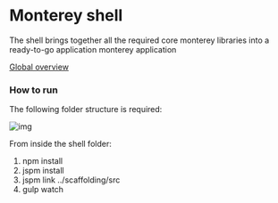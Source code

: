 # Monterey shell
The shell brings together all the required core monterey libraries into a ready-to-go application monterey application

[Global overview](https://github.com/monterey-framework/framework/blob/master/README.md)

### How to run
The following folder structure is required:

![img](http://i.imgur.com/ZBeDtdf.png)

From inside the shell folder:
1. npm install
2. jspm install
3. jspm link ../scaffolding/src
4. gulp watch

